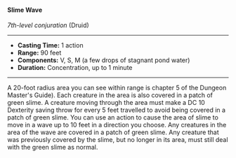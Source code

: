 #### Slime Wave
*7th-level conjuration* (Druid)
___
- **Casting Time:** 1 action
- **Range:** 90 feet
- **Components:** V, S, M (a few drops of stagnant pond water)
- **Duration:** Concentration, up to 1 minute
---
A 20-foot radius area you can see within range is
chapter 5 of the Dungeon Master's Guide). Each
creature in the area is also covered in a patch of
green slime. A creature moving through the area
must make a DC 10 Dexterity saving throw for every
5 feet travelled to avoid being covered in a patch of
green slime.
You can use an action to cause the area of slime
to move in a wave up to 10 feet in a direction you
choose. Any creatures in the area of the wave are
covered in a patch of green slime. Any creature that
was previously covered by the slime, but no longer
in its area, must still deal with the green slime as
normal.
